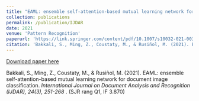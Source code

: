 ```yaml
---
title: "EAML: ensemble self-attention-based mutual learning network for document image classification"
collection: publications
permalink: /publication/IJDAR
date: 2021
venue: 'Pattern Recognition'
paperurl: 'https://link.springer.com/content/pdf/10.1007/s10032-021-00378-0.pdf'
citation: 'Bakkali, S., Ming, Z., Coustaty, M., & Rusiñol, M. (2021). EAML: ensemble self-attention-based mutual learning network for document image classification. International Journal on Document Analysis and Recognition (IJDAR), 24(3), 251-268. (SJR rang Q1, IF 3.870)'
---
```


[Download paper here](https://link.springer.com/content/pdf/10.1007/s10032-021-00378-0.pdf)

Bakkali, S., Ming, Z., Coustaty, M., & Rusiñol, M. (2021). EAML: ensemble self-attention-based mutual learning network for document image classification. <i> International Journal on Document Analysis and Recognition (IJDAR), 24(3), 251-268 </i>. (SJR rang Q1, IF 3.870)
